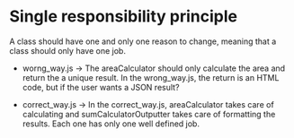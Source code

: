 # Single responsibility principle

A class should have one and only one reason to change, meaning that a class should only have one job.

- worng_way.js -> The areaCalculator should only calculate the area and return the a unique result. In the wrong_way.js, the return is an HTML code, but if the user wants a JSON result?

- correct_way.js -> In the correct_way.js, areaCalculator takes care of calculating and sumCalculatorOutputter takes care of formatting the results. Each one has only one well defined job.